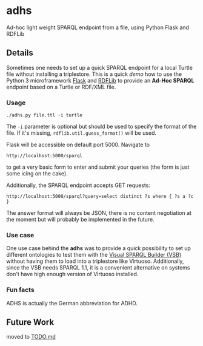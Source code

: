 # adhs
Ad-hoc light weight SPARQL endpoint from a file, using Python Flask and RDFLib

## Details
Sometimes one needs to set up a quick SPARQL endpoint for a local Turtle file without installing a triplestore. This is a quick *demo* how to use the Python 3 microframework [Flask](http://flask.pocoo.org/) and [RDFLib](https://github.com/RDFLib) to provide an **Ad-Hoc SPARQL** endpoint based on a Turtle or RDF/XML file.

### Usage
```
./adhs.py file.ttl -i turtle
```

The `-i` parameter is optional but should be used to specify the format of the file. If it's missing, `rdflib.util.guess_format()` will be used.

Flask will be accessible on default port 5000. Navigate to

```
http://localhost:5000/sparql
```
to get a very basic form to enter and submit your queries (the form is just some icing on the cake).

Additionally, the SPARQL endpoint accepts GET requests:

```
http://localhost:5000/sparql?query=select distinct ?s where { ?s a ?c }
```

The answer format will always be JSON, there is no content negotiation at the moment but will probably be implemented in the future.

### Use case

One use case behind the **adhs** was to provide a quick possibility to set up different ontologies to test them with the [Visual SPARQL Builder (VSB)](https://github.com/leipert/vsb) without having them to load into a triplestore like Virtuoso. Additionally, since the VSB needs SPARQL 1.1, it is a convenient alternative on systems don't have high enough version of Virtuoso installed.

### Fun facts

ADHS is actually the German abbreviation for ADHD.

## Future Work

moved to [TODO.md](TODO.md)



